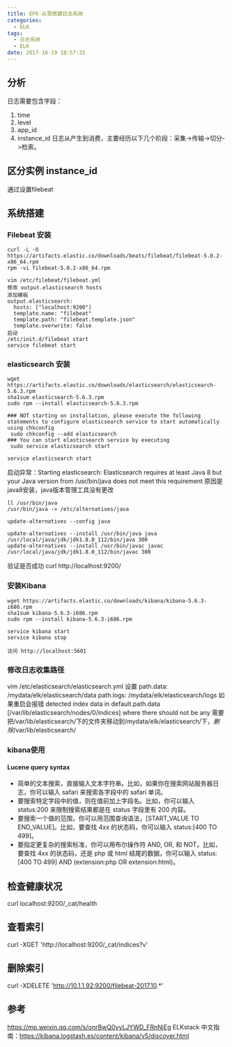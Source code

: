 ```yaml
---
title: EFK-从零搭建日志系统
categories:
  - ELK
tags:
  - 日志系统
  - ELK
date: 2017-10-19 18:57:32
---
```


## 分析
日志需要包含字段：
1. time
2. level
3. app_id
4. instance_id
日志从产生到消费，主要经历以下几个阶段：采集->传输->切分->检索。

## 区分实例 instance_id
通过设置filebeat

## 系统搭建
### Filebeat 安装
```
curl -L -O https://artifacts.elastic.co/downloads/beats/filebeat/filebeat-5.0.2-x86_64.rpm
rpm -vi filebeat-5.0.2-x86_64.rpm

vim /etc/filebeat/filebeat.yml
修改 output.elasticsearch hosts 
添加模板
output.elasticsearch:
  hosts: ["localhost:9200"]
  template.name: "filebeat"
  template.path: "filebeat.template.json"
  template.overwrite: false
启动
/etc/init.d/filebeat start
service filebeat start
```

### elasticsearch 安装
```
wget https://artifacts.elastic.co/downloads/elasticsearch/elasticsearch-5.6.3.rpm
sha1sum elasticsearch-5.6.3.rpm 
sudo rpm --install elasticsearch-5.6.3.rpm

### NOT starting on installation, please execute the following statements to configure elasticsearch service to start automatically using chkconfig
 sudo chkconfig --add elasticsearch
### You can start elasticsearch service by executing
 sudo service elasticsearch start

service elasticsearch start

```
启动异常：Starting elasticsearch: Elasticsearch requires at least Java 8 but your Java version from /usr/bin/java does not meet this requirement 原因是java8安装，java版本管理工具没有更改 
```
ll /usr/bin/java
/usr/bin/java -> /etc/alternatives/java

update-alternatives --config java

update-alternatives --install /usr/bin/java java /usr/local/java/jdk/jdk1.8.0_112/bin/java 300
update-alternatives --install /usr/bin/javac javac /usr/local/java/jdk/jdk1.8.0_112/bin/javac 300

```

验证是否成功 curl http://localhost:9200/


### 安装Kibana
```
wget https://artifacts.elastic.co/downloads/kibana/kibana-5.6.3-i686.rpm
sha1sum kibana-5.6.3-i686.rpm 
sudo rpm --install kibana-5.6.3-i686.rpm

service kibana start
service kibana stop

访问 http://localhost:5601
```

### 修改日志收集路径
vim /etc/elasticsearch/elasticsearch.yml
设置
path.data: /mydata/elk/elasticsearch/data
path.logs: /mydata/elk/elasticsearch/logs
如果重启会报错
detected index data in default.path.data [/var/lib/elasticsearch/nodes/0/indices] where there should not be any
需要把/var/lib/elasticsearch/下的文件夹移动到/mydata/elk/elasticsearch/下，*删除*/var/lib/elasticsearch/

### kibana使用
#### Lucene query syntax
* 简单的文本搜索，直接输入文本字符串。比如，如果你在搜索网站服务器日志，你可以输入 safari 来搜索各字段中的 safari 单词。
* 要搜索特定字段中的值，则在值前加上字段名。比如，你可以输入 status:200 来限制搜索结果都是在 status 字段里有 200 内容。
* 要搜索一个值的范围，你可以用范围查询语法，[START_VALUE TO END_VALUE]。比如，要查找 4xx 的状态码，你可以输入 status:[400 TO 499]。
* 要指定更复杂的搜索标准，你可以用布尔操作符 AND, OR, 和 NOT。比如，要查找 4xx 的状态码，还是 php 或 html 结尾的数据，你可以输入 status:[400 TO 499] AND (extension:php OR extension:html)。

## 检查健康状况
curl localhost:9200/_cat/health
## 查看索引
curl -XGET 'http://localhost:9200/_cat/indices?v'
## 删除索引
curl -XDELETE 'http://10.1.1.92:9200/filebeat-2017.10.*'

## 参考
https://mp.weixin.qq.com/s/onrBwQ0vyLJYWD_FRnNjEg
ELKstack 中文指南：https://kibana.logstash.es/content/kibana/v5/discover.html

